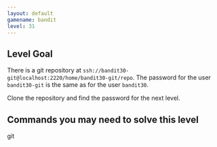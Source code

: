 ```yaml
---
layout: default
gamename: bandit
level: 31
---
```

Level Goal
----------
There is a git repository at `ssh://bandit30-git@localhost:2220/home/bandit30-git/repo`. The password for the user `bandit30-git` is the same as for the user `bandit30`.

Clone the repository and find the password for the next level.


Commands you may need to solve this level
-----------------------------------------
git

